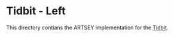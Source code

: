 # Tidbit - Left

This directory contians the ARTSEY implementation for the [Tidbit](https://nullbits.co/tidbit/).
